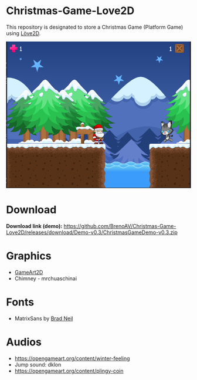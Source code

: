 # Christmas-Game-Love2D

This repository is designated to store a Christmas Game (Platform Game) using [Löve2D](https://www.love2d.org).

![Image from the game](imgs/img1.png)

# Download

**Download link (demo):** https://github.com/BrenoAV/Christmas-Game-Love2D/releases/download/Demo-v0.3/ChristmasGameDemo-v0.3.zip

# Graphics

- [GameArt2D](https://www.gameart2d.com/freebies.html)
- Chimney - mrchuaschinai

# Fonts

- MatrixSans by [Brad Neil](https://fontesk.com/designer/brad-neil/)

# Audios

- https://opengameart.org/content/winter-feeling
- Jump sound: dklon
- https://opengameart.org/content/plingy-coin
